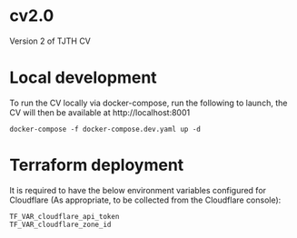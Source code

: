 # cv2.0

Version 2 of TJTH CV

# Local development

To run the CV locally via docker-compose, run the following to launch, the CV will then be available at http://localhost:8001

```
docker-compose -f docker-compose.dev.yaml up -d
```

# Terraform deployment

It is required to have the below environment variables configured for Cloudflare (As appropriate, to be collected from the Cloudflare console):

```
TF_VAR_cloudflare_api_token
TF_VAR_cloudflare_zone_id
```